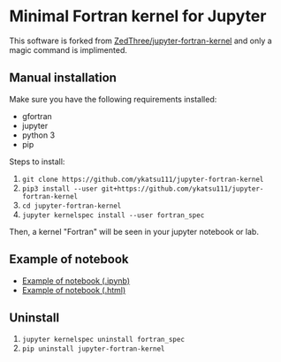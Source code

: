 # Minimal Fortran kernel for Jupyter

This software is forked from [ZedThree/jupyter-fortran-kernel](https://github.com/ZedThree/jupyter-fortran-kernel) and only a magic command is implimented.

## Manual installation

Make sure you have the following requirements installed:

  * gfortran
  * jupyter
  * python 3
  * pip

Steps to install:

1. `git clone https://github.com/ykatsu111/jupyter-fortran-kernel`
2. `pip3 install --user git+https://github.com/ykatsu111/jupyter-fortran-kernel`
3. `cd jupyter-fortran-kernel`
4. `jupyter kernelspec install --user fortran_spec`

Then, a kernel "Fortran" will be seen in your jupyter notebook or lab.


## Example of notebook

* [Example of notebook (.ipynb)](example-notebook.ipynb)
* [Example of notebook (.html)](example-notebook.html)


## Uninstall

1. `jupyter kernelspec uninstall fortran_spec`
2. `pip uninstall jupyter-fortran-kernel`

